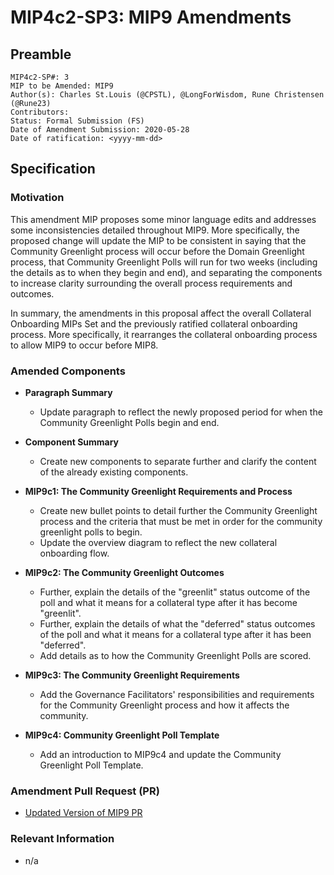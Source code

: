 # MIP4c2-SP3: MIP9 Amendments

## Preamble
```
MIP4c2-SP#: 3
MIP to be Amended: MIP9
Author(s): Charles St.Louis (@CPSTL), @LongForWisdom, Rune Christensen (@Rune23) 
Contributors:
Status: Formal Submission (FS)
Date of Amendment Submission: 2020-05-28
Date of ratification: <yyyy-mm-dd>
```
## Specification
    
### Motivation

This amendment MIP proposes some minor language edits and addresses some inconsistencies detailed throughout MIP9. More specifically, the proposed change will update the MIP to be consistent in saying that the Community Greenlight process will occur before the Domain Greenlight process, that Community Greenlight Polls will run for two weeks (including the details as to when they begin and end), and separating the components to increase clarity surrounding the overall process requirements and outcomes. 

In summary, the amendments in this proposal affect the overall Collateral Onboarding MIPs Set and the previously ratified collateral onboarding process. More specifically, it rearranges the collateral onboarding process to allow MIP9 to occur before MIP8. 

### Amended Components

- **Paragraph Summary**
    - Update paragraph to reflect the newly proposed period for when the Community Greenlight Polls begin and end. 

- **Component Summary**
    - Create new components to separate further and clarify the content of the already existing components. 


- **MIP9c1: The Community Greenlight Requirements and Process**
    - Create new bullet points to detail further the Community Greenlight process and the criteria that must be met in order for the community greenlight polls to begin. 
    - Update the overview diagram to reflect the new collateral onboarding flow. 
 
- **MIP9c2: The Community Greenlight Outcomes**
    - Further, explain the details of the "greenlit" status outcome of the poll and what it means for a collateral type after it has become "greenlit". 
    - Further, explain the details of what the "deferred" status outcomes of the poll and what it means for a collateral type after it has been "deferred". 
    - Add details as to how the Community Greenlight Polls are scored. 

- **MIP9c3: The Community Greenlight Requirements**
    - Add the Governance Facilitators' responsibilities and requirements for the Community Greenlight process and how it affects the community. 

- **MIP9c4: Community Greenlight Poll Template**
    - Add an introduction to MIP9c4 and update the Community Greenlight Poll Template. 


### Amendment Pull Request (PR)
   - [Updated Version of MIP9 PR](https://github.com/makerdao/mips/pull/41)

### Relevant Information
   -  n/a
